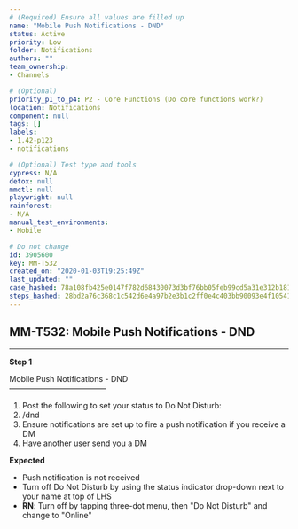 ```yaml
---
# (Required) Ensure all values are filled up
name: "Mobile Push Notifications - DND"
status: Active
priority: Low
folder: Notifications
authors: ""
team_ownership: 
- Channels

# (Optional)
priority_p1_to_p4: P2 - Core Functions (Do core functions work?)
location: Notifications
component: null
tags: []
labels: 
- 1.42-p123
- notifications

# (Optional) Test type and tools
cypress: N/A
detox: null
mmctl: null
playwright: null
rainforest: 
- N/A
manual_test_environments: 
- Mobile

# Do not change
id: 3905600
key: MM-T532
created_on: "2020-01-03T19:25:49Z"
last_updated: ""
case_hashed: 78a108fb425e0147f782d68430073d3bf76bb05feb99cd5a31e312b181a701a14e4e968c448c252143869b9ab08fa008
steps_hashed: 28bd2a76c368c1c542d6e4a97b2e3b1c2ff0e4c403bb90093e4f105417ff4917abaa538786a4ec68906d1b484039457b
---
```


<!-- (Auto-generated) Based on frontmatter's "key" and "name" -->

## MM-T532: Mobile Push Notifications - DND

---

**Step 1**

Mobile Push Notifications - DND\
–––––––––––––––––––––––––

1. Post the following to set your status to Do Not Disturb:
2. /dnd
3. Ensure notifications are set up to fire a push notification if you receive a DM
4. Have another user send you a DM

**Expected**

- Push notification is not received
- Turn off Do Not Disturb by using the status indicator drop-down next to your name at top of LHS
- **RN**: Turn off by tapping three-dot menu, then "Do Not Disturb" and change to "Online"
